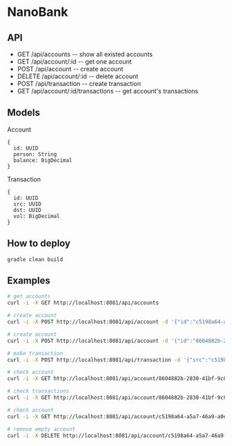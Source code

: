 # NanoBank

## API

* GET /api/accounts -- show all existed accounts
* GET /api/account/:id -- get one account
* POST /api/account -- create account
* DELETE /api/account/:id -- delete account
* POST /api/transaction -- create transaction
* GET /api/account/:id/transactions -- get account's transactions

## Models

Account
```
{
  id: UUID
  person: String
  balance: BigDecimal
} 
```

Transaction
```
{
  id: UUID
  src: UUID
  dst: UUID
  vol: BigDecimal
} 
```

## How to deploy

```
gradle clean build
```

## Examples

```bash
# get accounts
curl -i -X GET http://localhost:8081/api/accounts 

# create account
curl -i -X POST http://localhost:8081/api/account -d '{"id":"c5198a64-a5a7-46a9-a0e3-c5cbc0f2f0ac","person":"Mike", "balance":"100.0"}'

# create account
curl -i -X POST http://localhost:8081/api/account -d '{"id":"8604882b-2830-41bf-9c0a-fa2f04c6db45","person":"Jack", "balance":"100.0"}'

# make transaction
curl -i -X POST http://localhost:8081/api/transaction -d '{"src":"c5198a64-a5a7-46a9-a0e3-c5cbc0f2f0ac","dst":"8604882b-2830-41bf-9c0a-fa2f04c6db45", "vol":"100.0"}'

# check account
curl -i -X GET http://localhost:8081/api/account/8604882b-2830-41bf-9c0a-fa2f04c6db45

# check transactions
curl -i -X GET http://localhost:8081/api/account/8604882b-2830-41bf-9c0a-fa2f04c6db45/transactions

# check account
curl -i -X GET http://localhost:8081/api/account/c5198a64-a5a7-46a9-a0e3-c5cbc0f2f0ac

# remove empty account
curl -i -X DELETE http://localhost:8081/api/account/c5198a64-a5a7-46a9-a0e3-c5cbc0f2f0ac

```